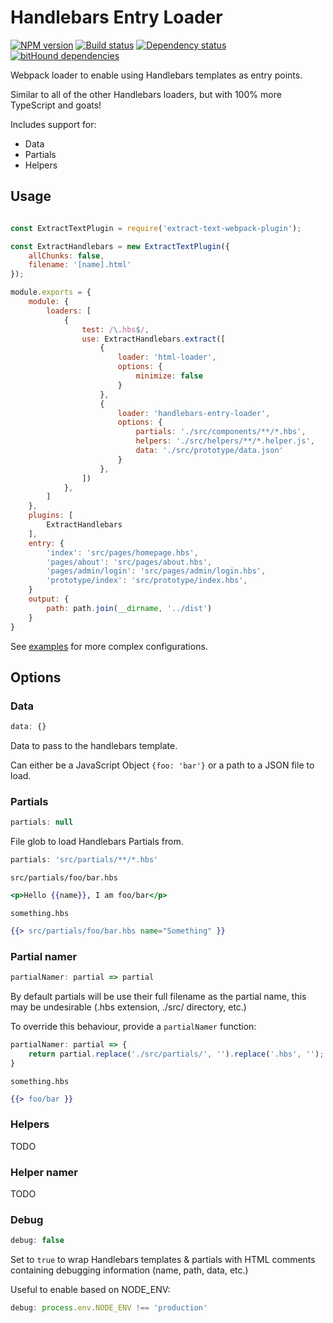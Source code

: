 # Handlebars Entry Loader
[![NPM version](https://img.shields.io/npm/v/handlebars-entry-loader.svg?maxAge=3600)](https://travis-ci.org/lindsayevans/handlebars-entry-loader) [![Build status](https://img.shields.io/travis/lindsayevans/handlebars-entry-loader.svg?maxAge=3600)](https://www.npmjs.com/package/handlebars-entry-loader) [![Dependency status](https://img.shields.io/david/lindsayevans/handlebars-entry-loader.svg?maxAge=3600)](https://david-dm.org/lindsayevans/handlebars-entry-loader) [![bitHound dependencies](https://img.shields.io/bithound/dependencies/github/lindsayevans/handlebars-entry-loader.svg?maxAge=3600)](https://www.bithound.io/github/lindsayevans/handlebars-entry-loader/master/dependencies/npm)

Webpack loader to enable using Handlebars templates as entry points.

Similar to all of the other Handlebars loaders, but with 100% more TypeScript and goats!

Includes support for:
* Data
* Partials
* Helpers

## Usage

```javascript

const ExtractTextPlugin = require('extract-text-webpack-plugin');

const ExtractHandlebars = new ExtractTextPlugin({
    allChunks: false,
    filename: '[name].html'
});

module.exports = {
    module: {
        loaders: [
            {
                test: /\.hbs$/,
                use: ExtractHandlebars.extract([
                    {
                        loader: 'html-loader',
                        options: {
                            minimize: false
                        }
                    },
                    {
                        loader: 'handlebars-entry-loader',
                        options: {
                            partials: './src/components/**/*.hbs',
                            helpers: './src/helpers/**/*.helper.js',
                            data: './src/prototype/data.json'
                        }
                    },
                ])
            },
        ]
    },
    plugins: [
        ExtractHandlebars
    ],
    entry: {
        'index': 'src/pages/homepage.hbs',
        'pages/about': 'src/pages/about.hbs',
        'pages/admin/login': 'src/pages/admin/login.hbs',
        'prototype/index': 'src/prototype/index.hbs',
    }
    output: {
        path: path.join(__dirname, '../dist')
    }
}
```

See [examples](./examples/) for more complex configurations.

## Options

### Data
```javascript
data: {}
```
Data to pass to the handlebars template.

Can either be a JavaScript Object `{foo: 'bar'}` or a path to a JSON file to load.

### Partials
```javascript
partials: null
```

File glob to load Handlebars Partials from.
```javascript
partials: 'src/partials/**/*.hbs'
```

`src/partials/foo/bar.hbs`
```handlebars
<p>Hello {{name}}, I am foo/bar</p>
```

`something.hbs`
```handlebars
{{> src/partials/foo/bar.hbs name="Something" }}
```

### Partial namer

```javascript
partialNamer: partial => partial
```

By default partials will be use their full filename as the partial name, this may be undesirable (.hbs extension, ./src/ directory, etc.)

To override this behaviour, provide a `partialNamer` function:
```javascript
partialNamer: partial => {
    return partial.replace('./src/partials/', '').replace('.hbs', '');
}
```

`something.hbs`
```handlebars
{{> foo/bar }}
```


### Helpers
TODO

### Helper namer
TODO

### Debug
```javascript
debug: false
```

Set to `true` to wrap Handlebars templates & partials with HTML comments containing debugging information (name, path, data, etc.)

Useful to enable based on NODE_ENV:
```javascript
debug: process.env.NODE_ENV !== 'production'
```
